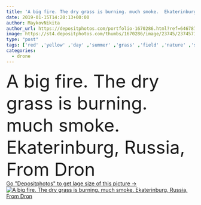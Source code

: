 ```yaml
---
title: 'A big fire. The dry grass is burning. much smoke.  Ekaterinburg, Russia, From Dron  '
date: 2019-01-15T14:20:13+00:00
author: MaykovNikita
author_url: https://depositphotos.com/portfolio-1670286.html?ref=64678756
image: https://st4.depositphotos.com/thumbs/1670286/image/23745/237457144/api_thumb_450.jpg?forcejpeg=true
type: "post"
tags: ['red' ,'yellow' ,'day' ,'summer' ,'grass' ,'field' ,'nature' ,'spring' ,'outdoor' ,'environment' ,'orange' ,'air' ,'flying' ,'wind' ,'natural' ,'danger' ,'black' ,'landscape' ,'smoke' ,'city' ,'hot' ,'emergency' ,'burn' ,'fire' ,'flame' ,'heat' ,'dry' ,'ash' ,'Russia' ,'top' ,'destruction' ,'above' ,'disaster' ,'loss' ,'sparks' ,'damage' ,'aerial' ,'wildfire' ,'academic' ,'Ural' ,'drone' ,'Yekaterinburg' ,'Ekaterinburg' ,'academician' ,'top view' ,'flying camera' ,'drone flying' ]
categories: 
  - drone
---
```

<div aling="center">
            <font size="60"> A big fire. The dry grass is burning. much smoke.  Ekaterinburg, Russia, From Dron</font>   
</div>
<div>
    <a href='https://st4.depositphotos.com/thumbs/1670286/image/23745/237457144/api_thumb_450.jpg?forcejpeg=true?ref=64678756' target=_blank > Go "Depositphotos" to get lage size of this picture ->
        <img href='https://st4.depositphotos.com/thumbs/1670286/image/23745/237457144/api_thumb_450.jpg?forcejpeg=true?ref=64678756' src='https://st4.depositphotos.com/1670286/23745/i/950/depositphotos_237457144-stock-photo-big-fire-dry-grass-burning.jpg?forcejpeg=true' alt='A big fire. The dry grass is burning. much smoke.  Ekaterinburg, Russia, From Dron' >
    </a>
</div>

